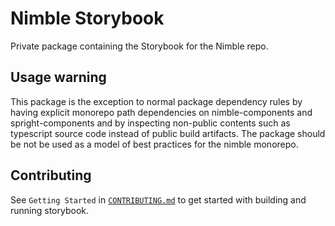 # Nimble Storybook

Private package containing the Storybook for the Nimble repo.

## Usage warning

This package is the exception to normal package dependency rules by having explicit monorepo path dependencies on nimble-components and spright-components and by inspecting non-public contents such as typescript source code instead of public build artifacts. The package should be not be used as a model of best practices for the nimble monorepo.

## Contributing

See `Getting Started` in [`CONTRIBUTING.md`](/packages/storybook/CONTRIBUTING.md) to get started with building
and running storybook.
